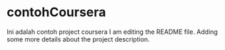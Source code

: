 # contohCoursera
Ini adalah contoh project coursera
I am editing the README file. Adding some more details about the project description.
